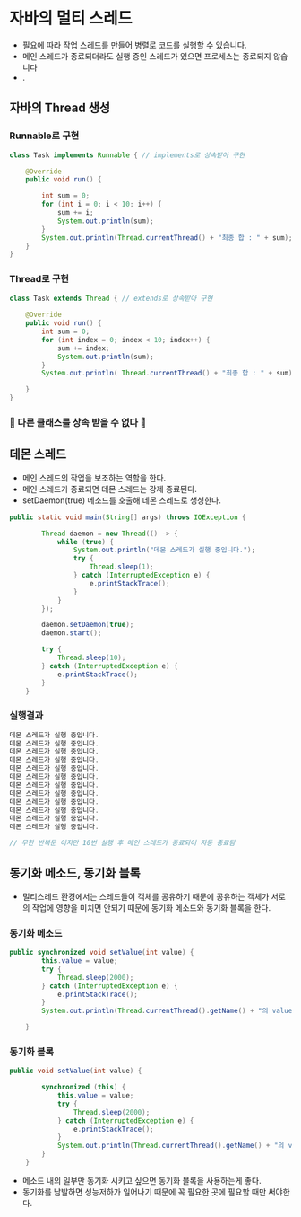 # 자바의 멀티 스레드

* 필요에 따라 작업 스레드를 만들어 병렬로 코드를 실행할 수 있습니다.
* 메인 스레드가 종료되더라도 실행 중인 스레드가 있으면 프로세스는 종료되지 않습니다
* .



## 자바의 Thread 생성

### Runnable로 구현

```java
class Task implements Runnable { // implements로 상속받아 구현

    @Override
    public void run() {

        int sum = 0;
        for (int i = 0; i < 10; i++) {
            sum += i;
            System.out.println(sum);
        }
        System.out.println(Thread.currentThread() + "최종 합 : " + sum);
    }
}
```



### Thread로 구현

```java
class Task extends Thread { // extends로 상속받아 구현
    
    @Override
    public void run() {
        int sum = 0;
        for (int index = 0; index < 10; index++) {
            sum += index;
            System.out.println(sum);
        }
        System.out.println( Thread.currentThread() + "최종 합 : " + sum);

    }
}
```

### 🚨 다른 클래스를 상속 받을 수 없다 🚨



## 데몬 스레드

* 메인 스레드의 작업을 보조하는 역할을 한다.
* 메인 스레드가 종료되면 데몬 스레드는 강제 종료된다.
* setDaemon(true) 메소드를 호출해 데몬 스레드로 생성한다.

```java
public static void main(String[] args) throws IOException {

        Thread daemon = new Thread(() -> {
            while (true) {
                System.out.println("데몬 스레드가 실행 중입니다.");
                try {
                    Thread.sleep(1);
                } catch (InterruptedException e) {
                    e.printStackTrace();
                }
            }
        });

        daemon.setDaemon(true);
        daemon.start();

        try {
            Thread.sleep(10);
        } catch (InterruptedException e) {
            e.printStackTrace();
        }
    }
```



### **실행결과**

```java
데몬 스레드가 실행 중입니다.
데몬 스레드가 실행 중입니다.
데몬 스레드가 실행 중입니다.
데몬 스레드가 실행 중입니다.
데몬 스레드가 실행 중입니다.
데몬 스레드가 실행 중입니다.
데몬 스레드가 실행 중입니다.
데몬 스레드가 실행 중입니다.
데몬 스레드가 실행 중입니다.
데몬 스레드가 실행 중입니다.
데몬 스레드가 실행 중입니다.
데몬 스레드가 실행 중입니다.

// 무한 반복문 이지만 10번 실행 후 메인 스레드가 종료되어 자동 종료됨
```



## 동기화 메소드, 동기화 블록

* 멀티스레드 환경에서는 스레드들이 객체를 공유하기 때문에  공유하는 객체가 서로의 작업에 영향을 미치면 안되기 때문에 동기화 메소드와 동기화 블록을 한다.

### 동기화 메소드

```java
public synchronized void setValue(int value) {
        this.value = value;
        try {
            Thread.sleep(2000);
        } catch (InterruptedException e) {
            e.printStackTrace();
        }
        System.out.println(Thread.currentThread().getName() + "의 value는 " + this.value + "입니다.");

    }

```



### 동기화 블록

```java
public void setValue(int value) {

        synchronized (this) {
            this.value = value;
            try {
                Thread.sleep(2000);
            } catch (InterruptedException e) {
                e.printStackTrace();
            }
            System.out.println(Thread.currentThread().getName() + "의 value는 " + this.value + "입니다.");
        }
    }
```

* 메소드 내의 일부만 동기화 시키고 싶으면 동기화 블록을 사용하는게 좋다.
* 동기화를 남발하면 성능저하가 일어나기 때문에 꼭 필요한 곳에 필요할 때만 써야한다.